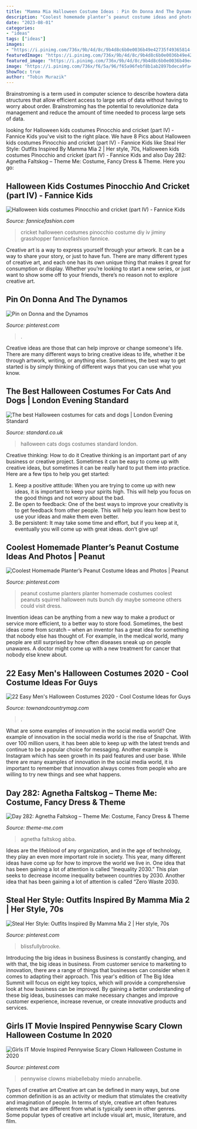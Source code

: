 ```yaml
---
title: "Mamma Mia Halloween Costume Ideas : Pin On Donna And The Dynamos"
description: "Coolest homemade planter’s peanut costume ideas and photos"
date: "2023-08-01"
categories:
- "ideas"
tags: ["ideas"]
images:
- "https://i.pinimg.com/736x/9b/4d/8c/9b4d8c6b0e0036b49e42735f49365814--peanut-costume-squirrel-costume.jpg"
featuredImage: "https://i.pinimg.com/736x/9b/4d/8c/9b4d8c6b0e0036b49e42735f49365814--peanut-costume-squirrel-costume.jpg"
featured_image: "https://i.pinimg.com/736x/9b/4d/8c/9b4d8c6b0e0036b49e42735f49365814--peanut-costume-squirrel-costume.jpg"
image: "https://i.pinimg.com/736x/f6/5a/96/f65a96febf8b1ab2897bdeca9fa499ff.jpg"
ShowToc: true
author: "Tobin Murazik"
---
```



Brainstroming is a term used in computer science to describe howtera data structures that allow efficient access to large sets of data without having to worry about order. Brainstroming has the potential to revolutionize data management and reduce the amount of time needed to process large sets of data.

	

		
looking for Halloween kids costumes Pinocchio and cricket (part IV) - Fannice Kids you've visit to the right place. We have 8 Pics about Halloween kids costumes Pinocchio and cricket (part IV) - Fannice Kids like Steal Her Style: Outfits Inspired By Mamma Mia 2 | Her style, 70s, Halloween kids costumes Pinocchio and cricket (part IV) - Fannice Kids and also Day 282: Agnetha Faltskog – Theme Me: Costume, Fancy Dress &amp; Theme. Here you go:
		
    
## Halloween Kids Costumes Pinocchio And Cricket (part IV) - Fannice Kids

<img loading=lazy src="http://fannicefashion.com/wp-content/uploads/2015/11/halloween-kids-costumes-pinocchio-cricket-02.jpg" onerror="this.onerror=null;this.src='https://tse4.mm.bing.net/th?id=OIP.bDrR5Mw4v5pebchlJBpnWwHaLH&amp;pid=15.1';" alt="Halloween kids costumes Pinocchio and cricket (part IV) - Fannice Kids">

_Source: fannicefashion.com_

>cricket halloween costumes pinocchio costume diy iv jiminy grasshopper fannicefashion fannice. 

	

Creative art is a way to express yourself through your artwork. It can be a way to share your story, or just to have fun. There are many different types of creative art, and each one has its own unique thing that makes it great for consumption or display. Whether you’re looking to start a new series, or just want to show some off to your friends, there’s no reason not to explore creative art.

    
## Pin On Donna And The Dynamos

<img loading=lazy src="https://i.pinimg.com/736x/1e/75/6f/1e756fb7543e7926a6aa39fd061edef1.jpg" onerror="this.onerror=null;this.src='https://tse4.mm.bing.net/th?id=OIP._F0sCG1emGwMpcMTojsNYwHaEI&amp;pid=15.1';" alt="Pin on Donna and the Dynamos">

_Source: pinterest.com_

>. 

	

Creative ideas are those that can help improve or change someone's life. There are many different ways to bring creative ideas to life, whether it be through artwork, writing, or anything else. Sometimes, the best way to get started is by simply thinking of different ways that you can use what you know.

    
## The Best Halloween Costumes For Cats And Dogs | London Evening Standard

<img loading=lazy src="https://static.standard.co.uk/s3fs-public/thumbnails/image/2015/10/30/15/halloweenfordogs.jpg" onerror="this.onerror=null;this.src='https://tse4.mm.bing.net/th?id=OIP.7vHAZ6i3z5-BOYgZKsZm5QHaE8&amp;pid=15.1';" alt="The best Halloween costumes for cats and dogs | London Evening Standard">

_Source: standard.co.uk_

>halloween cats dogs costumes standard london. 

	

Creative thinking: How to do it
Creative thinking is an important part of any business or creative project. Sometimes it can be easy to come up with creative ideas, but sometimes it can be really hard to put them into practice. Here are a few tips to help you get started: 
1. Keep a positive attitude: When you are trying to come up with new ideas, it is important to keep your spirits high. This will help you focus on the good things and not worry about the bad. 
2. Be open to feedback: One of the best ways to improve your creativity is to get feedback from other people. This will help you learn how best to use your ideas and make them even better. 
3. Be persistent: It may take some time and effort, but if you keep at it, eventually you will come up with great ideas. don’t give up!

    
## Coolest Homemade Planter’s Peanut Costume Ideas And Photos | Peanut

<img loading=lazy src="https://i.pinimg.com/736x/9b/4d/8c/9b4d8c6b0e0036b49e42735f49365814--peanut-costume-squirrel-costume.jpg" onerror="this.onerror=null;this.src='https://tse2.mm.bing.net/th?id=OIP.dlqBajKwIqJafCeVRIH3RgAAAA&amp;pid=15.1';" alt="Coolest Homemade Planter’s Peanut Costume Ideas and Photos | Peanut">

_Source: pinterest.com_

>peanut costume planters planter homemade costumes coolest peanuts squirrel halloween nuts bunch diy maybe someone others could visit dress. 

	

Invention ideas can be anything from a new way to make a product or service more efficient, to a better way to store food. Sometimes, the best ideas come from scratch – when an inventor has a great idea for something that nobody else has thought of. For example, in the medical world, many people are still surprised by how often diseases sneak up on people unawares. A doctor might come up with a new treatment for cancer that nobody else knew about.

    
## 22 Easy Men&#039;s Halloween Costumes 2020 - Cool Costume Ideas For Guys

<img loading=lazy src="https://hips.hearstapps.com/hmg-prod.s3.amazonaws.com/images/royal-tenenbaums-halloween-men-1540576242.jpg?crop=0.502xw:1.00xh;0.104xw,0&amp;resize=480:*" onerror="this.onerror=null;this.src='https://tse1.mm.bing.net/th?id=OIP.NzGpvYS0tuGDo4ILzgJZ9AHaLD&amp;pid=15.1';" alt="22 Easy Men&#039;s Halloween Costumes 2020 - Cool Costume Ideas for Guys">

_Source: townandcountrymag.com_

>. 

	

What are some examples of innovation in the social media world?
One example of innovation in the social media world is the rise of Snapchat. With over 100 million users, it has been able to keep up with the latest trends and continue to be a popular choice for messaging. Another example is Instagram which has seen growth in its paid features and user base. While there are many examples of innovation in the social media world, it is important to remember that innovation always comes from people who are willing to try new things and see what happens.

    
## Day 282: Agnetha Faltskog – Theme Me: Costume, Fancy Dress &amp; Theme

<img loading=lazy src="https://thememedotcom.files.wordpress.com/2013/04/abba-costume-whole-pointing.jpg?w=690" onerror="this.onerror=null;this.src='https://tse4.mm.bing.net/th?id=OIP.4Q4rkZHn_7n8Btpdvw70EwHaK-&amp;pid=15.1';" alt="Day 282: Agnetha Faltskog – Theme Me: Costume, Fancy Dress &amp; Theme">

_Source: theme-me.com_

>agnetha faltskog abba. 

	

Ideas are the lifeblood of any organization, and in the age of technology, they play an even more important role in society. This year, many different ideas have come up for how to improve the world we live in. One idea that has been gaining a lot of attention is called “Inequality 2030.” This plan seeks to decrease income inequality between countries by 2030. Another idea that has been gaining a lot of attention is called “Zero Waste 2030.

    
## Steal Her Style: Outfits Inspired By Mamma Mia 2 | Her Style, 70s

<img loading=lazy src="https://i.pinimg.com/736x/f6/5a/96/f65a96febf8b1ab2897bdeca9fa499ff.jpg" onerror="this.onerror=null;this.src='https://tse1.mm.bing.net/th?id=OIP._x1QAfNzQQYUw2GXB9QqxAHaHa&amp;pid=15.1';" alt="Steal Her Style: Outfits Inspired By Mamma Mia 2 | Her style, 70s">

_Source: pinterest.com_

>blissfullybrooke. 

	

Introducing the big ideas in business
Business is constantly changing, and with that, the big ideas in business. From customer service to marketing to innovation, there are a range of things that businesses can consider when it comes to adapting their approach. 
This year's edition of The Big Idea Summit will focus on eight key topics, which will provide a comprehensive look at how business can be improved. By gaining a better understanding of these big ideas, businesses can make necessary changes and improve customer experience, increase revenue, or create innovative products and services.

    
## Girls IT Movie Inspired Pennywise Scary Clown Halloween Costume In 2020

<img loading=lazy src="https://i.pinimg.com/736x/bc/bb/cc/bcbbcc159a1109a4b5c6cdac27471a92.jpg" onerror="this.onerror=null;this.src='https://tse3.mm.bing.net/th?id=OIP.demwMOyMHU-BZdXllq2YsAHaKA&amp;pid=15.1';" alt="Girls IT Movie Inspired Pennywise Scary Clown Halloween Costume in 2020">

_Source: pinterest.com_

>pennywise clowns miabellebaby miedo annabelle. 

	

Types of creative art
Creative art can be defined in many ways, but one common definition is as an activity or medium that stimulates the creativity and imagination of people. In terms of style, creative art often features elements that are different from what is typically seen in other genres. Some popular types of creative art include visual art, music, literature, and film.

